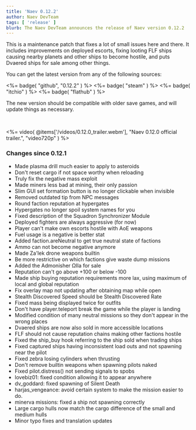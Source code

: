 ```yaml
---
title: 'Naev 0.12.2'
author: Naev DevTeam
tags: [ 'release' ]
blurb: The Naev DevTeam announces the release of Naev version 0.12.2
---
```


This is a maintenance patch that fixes a lot of small issues here and there. It
includes improvements on deployed escorts, fixing looting FLF ships causing
nearby planets and other ships to become hostile, and puts Dvaered ships for
sale among other things.

You can get the latest version from any of the following sources:

<%= badge( "github", "0.12.2" ) %>
<%= badge( "steam" ) %>
<%= badge( "itchio" ) %>
<%= badge( "flathub" ) %>

The new version should be compatible with older save games, and will update
things as necessary.

<br>

<%= video( @items['/videos/0.12.0_trailer.webm'], "Naev 0.12.0 official trailer.", "video720p" ) %>

### Changes since 0.12.1
* Made plasma drill much easier to apply to asteroids
* Don't reset cargo if not space worthy when reloading
* Truly fix the negative mass exploit
* Made miners less bad at mining, their only passion
* Slim GUI set formation button is no longer clickable when invisible
* Removed outdated tip from NPC messages
* Round faction reputation at hypergates
* Hypergates no longer spoil system names for you
* Fixed description of the Squadron Synchronizer Module
* Deployed fighters are always aggressive (for now)
* Player can't make own escorts hostile with AoE weapons
* Fuel usage is a negative is better stat
* Added faction.areNeutral to get true neutral state of factions
* Ammo can not become negative anymore
* Made Za'lek drone weapons builtin
* Be more restrictive on which factions give waste dump missions
* Added the Admonisher ΩIIa for sale
* Reputation can't go above +100 or below -100
* Made ship buying reputation requirements more lax, using maximum of local and global reputation
* Fix overlay map not updating after obtaining map while open
* Stealth Discovered Speed should be Stealth Discovered Rate
* Fixed mass being displayed twice for outfits
* Don't have player.teleport break the game while the player is landing
* Modified condition of many neutral missions so they don't appear in the wrong places
* Dvaered ships are now also sold in more accessible locations
* FLF should not cause reputation chains making other factions hostile
* Fixed the ship_buy hook referring to the ship sold when trading ships
* Fixed captured ships having inconsistent load outs and not spawning near the pilot
* Fixed zebra losing cylinders when thrusting
* Don't remove builtin weapons when spawning pilots naked
* Fixed pilot.distress() not sending signals to spobs
* lovebiz01: fixed condition allowing it to appear anywhere
* dv_goddard: fixed spawning of Silent Death
* harjas_vengeance: avoid certain system to make the mission easier to do.
* minerva missions: fixed a ship not spawning correctly
* Large cargo hulls now match the cargo difference of the small and medium hulls
* Minor typo fixes and translation updates
